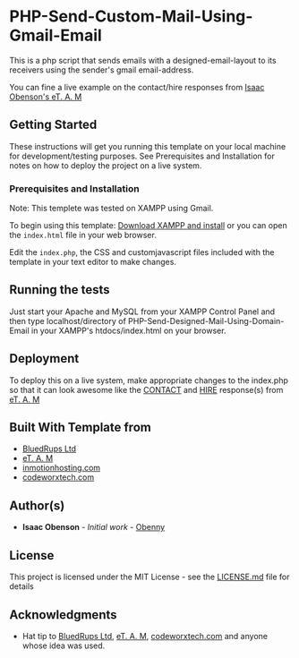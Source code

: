 # PHP-Send-Custom-Mail-Using-Gmail-Email

This is a php script that sends emails with a designed-email-layout to its receivers using the sender's gmail email-address.

You can fine a live example on the contact/hire responses from [Isaac Obenson's eT. A. M](http://www.bluedrupsltd.com/team/isaacobenson/) 

## Getting Started

These instructions will get you running this template on your local machine for development/testing purposes. 
See Prerequisites and Installation for notes on how to deploy the project on a live system.

### Prerequisites and Installation

Note: This templete was tested on XAMPP using Gmail.

To begin using this template:
[Download XAMPP and install](https://www.apachefriends.org/download.html) or you can open the `index.html` file in your web browser.

Edit the `index.php`, the CSS and customjavascript files included with the template in your text editor to make changes. 

## Running the tests

Just start your Apache and MySQL from your XAMPP Control Panel and then type localhost/directory of PHP-Send-Designed-Mail-Using-Domain-Email in your XAMPP's htdocs/index.html on your browser.

## Deployment

To deploy this on a live system, make appropriate changes to the index.php 
so that it can look awesome like the [CONTACT](http://bluedrupsltd.com/team/isaacobenson/contact/) and 
[HIRE](http://bluedrupsltd.com/team/isaacobenson/hire/) response(s) from [eT. A. M](http://www.bluedrupsltd.com/team/isaacobenson/)

## Built With Template from

* [BluedRups Ltd](https://www.inmotionhosting.com/support/email/send-email-from-a-page/using-phpmailer-to-send-mail-through-php) 
* [eT. A. M](http://www.bluedrupsltd.com/team/isaacobenson/)
* [inmotionhosting.com](https://www.inmotionhosting.com/support/email/send-email-from-a-page/using-phpmailer-to-send-mail-through-php) 
* [codeworxtech.com](http://phpmailer.codeworxtech.com/)


## Author(s)

* **Isaac Obenson** - *Initial work* - [Obenny](https://github.com/Obenny)

## License

This project is licensed under the MIT License - see the [LICENSE.md](LICENSE.md) file for details

## Acknowledgments

* Hat tip to [BluedRups Ltd](https://www.inmotionhosting.com/support/email/send-email-from-a-page/using-phpmailer-to-send-mail-through-php), 
[eT. A. M](http://www.bluedrupsltd.com/team/isaacobenson/), 
[codeworxtech.com](http://phpmailer.codeworxtech.com/)
and anyone whose idea was used.
